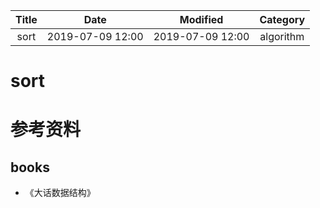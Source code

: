 | Title                | Date             | Modified         | Category          |
|:--------------------:|:----------------:|:----------------:|:-----------------:|
| sort            | 2019-07-09 12:00 | 2019-07-09 12:00 | algorithm         |



# sort







# 参考资料
## books
- 《大话数据结构》